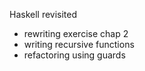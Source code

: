 Haskell revisited
- rewriting exercise chap 2
- writing recursive functions
- refactoring using guards